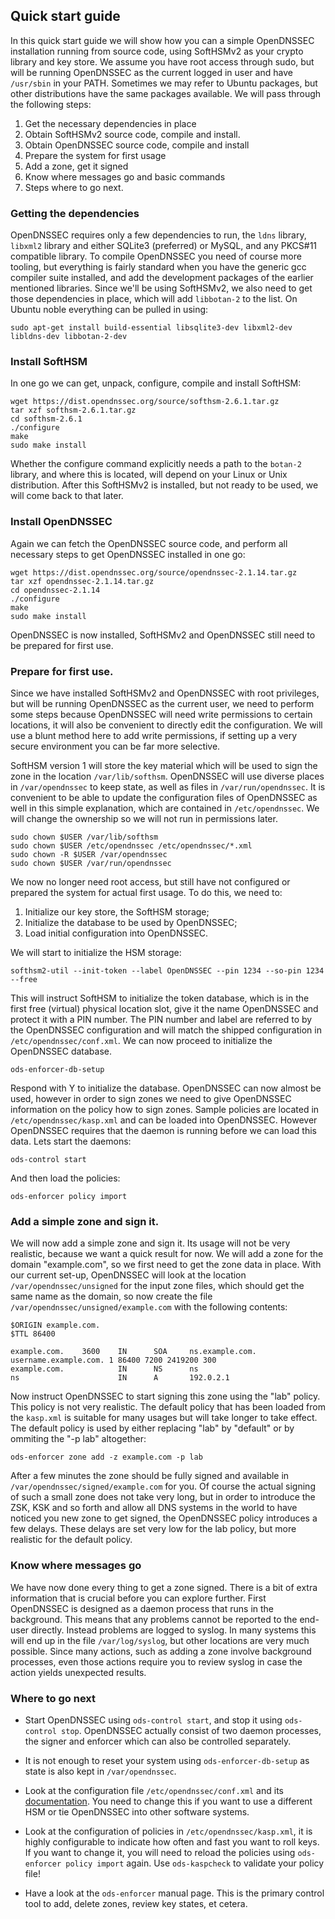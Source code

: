 
## Quick start guide

In this quick start guide we will show how you can a simple OpenDNSSEC installation running from source code, using SoftHSMv2 as your crypto library and key store.  We assume you have root access through sudo, but will be running OpenDNSSEC as the current logged in user and have ``/usr/sbin`` in your PATH. Sometimes we may refer to Ubuntu packages, but other distributions have the same packages available.  We will pass through the following steps:

1. Get the necessary dependencies in place
2. Obtain SoftHSMv2 source code, compile and install.
3. Obtain OpenDNSSEC source code, compile and install
4. Prepare the system for first usage
5. Add a zone, get it signed
6. Know where messages go and basic commands
7. Steps where to go next.

### Getting the dependencies

OpenDNSSEC requires only a few dependencies to run, the ``ldns`` library, ``libxml2`` library and either SQLite3 (preferred) or MySQL, and any PKCS#11 compatible library.  To compile OpenDNSSEC you need of course more tooling, but everything is fairly standard when you have the generic gcc compiler suite installed, and add the development packages of the earlier mentioned libraries.  Since we'll be using SoftHSMv2, we also need to get those dependencies in place, which will add ``libbotan-2`` to the list.  On Ubuntu noble everything can be pulled in using:

    sudo apt-get install build-essential libsqlite3-dev libxml2-dev libldns-dev libbotan-2-dev

### Install SoftHSM

In one go we can get, unpack, configure, compile and install SoftHSM:

    wget https://dist.opendnssec.org/source/softhsm-2.6.1.tar.gz
    tar xzf softhsm-2.6.1.tar.gz
    cd softhsm-2.6.1
    ./configure
    make
    sudo make install

Whether the configure command explicitly needs a path to the ``botan-2`` library, and where this is located, will depend on your Linux or Unix distribution.  After this SoftHSMv2 is installed, but not ready to be used, we will come back to that later.

### Install OpenDNSSEC

 Again we can fetch the OpenDNSSEC source code, and perform all necessary steps to get OpenDNSSEC installed in one go:

    wget https://dist.opendnssec.org/source/opendnssec-2.1.14.tar.gz
    tar xzf opendnssec-2.1.14.tar.gz
    cd opendnssec-2.1.14
    ./configure
    make
    sudo make install

OpenDNSSEC is now installed, SoftHSMv2 and OpenDNSSEC still need to be prepared for first use.

### Prepare for first use.

Since we have installed SoftHSMv2 and OpenDNSSEC with root privileges, but will be running OpenDNSSEC as the current user, we need to perform some steps because OpenDNSSEC will need write permissions to certain locations, it will also be convenient to directly edit the configuration.  We will use a blunt method here to add write permissions, if setting up a very secure environment you can be far more selective.

SoftHSM version 1 will store the key material which will be used to sign the zone in the location ``/var/lib/softhsm``.  OpenDNSSEC will use diverse places in ``/var/opendnssec`` to keep state, as well as files in ``/var/run/opendnssec``.  It is convenient to be able to update the configuration files of OpenDNSSEC as well in this simple explanation, which are contained in ``/etc/opendnssec``.  We will change the ownership so we will not run in permissions later.

    sudo chown $USER /var/lib/softhsm
    sudo chown $USER /etc/opendnssec /etc/opendnssec/*.xml
    sudo chown -R $USER /var/opendnssec
    sudo chown $USER /var/run/opendnssec

We now no longer need root access, but still have not configured or prepared the system for actual first usage.  To do this, we need to:

1. Initialize our key store, the SoftHSM storage;
2. Initialize the database to be used by OpenDNSSEC;
3. Load initial configuration into OpenDNSSEC.

We will start to initialize the HSM storage:

    softhsm2-util --init-token --label OpenDNSSEC --pin 1234 --so-pin 1234 --free

This will instruct SoftHSM to initialize the token database, which is in the first free (virtual) physical location slot, give it the name OpenDNSSEC and protect it with a PIN number.  The PIN number and label are referred to by the OpenDNSSEC configuration and will match the shipped configuration in ``/etc/opendnssec/conf.xml``.  We can now proceed to initialize the OpenDNSSEC database.

    ods-enforcer-db-setup

Respond with Y to initialize the database.  OpenDNSSEC can now almost be used, however in order to sign zones we need to give OpenDNSSEC information on the policy how to sign zones.  Sample policies are located in ``/etc/opendnssec/kasp.xml`` and can be loaded into OpenDNSSEC. However OpenDNSSEC requires that the daemon is running before we can load this data.  Lets start the daemons:

    ods-control start

And then load the policies:

    ods-enforcer policy import

### Add a simple zone and sign it.

We will now add a simple zone and sign it.  Its usage will not be very realistic, because we want a quick result for now.  We will add a zone for the domain "example.com", so we first need to get the zone data in place.  With our current set-up, OpenDNSSEC will look at the location ``/var/opendnssec/unsigned`` for the input zone files, which should get the same name as the domain, so now create the file ``/var/opendnssec/unsigned/example.com`` with the following contents:

    $ORIGIN example.com.
    $TTL 86400
     
    example.com.    3600    IN      SOA     ns.example.com. username.example.com. 1 86400 7200 2419200 300
    example.com.            IN      NS      ns
    ns                      IN      A       192.0.2.1

Now instruct OpenDNSSEC to start signing this zone using the "lab" policy.  This policy is not very realistic.  The default policy that has been loaded from the ``kasp.xml`` is suitable for many usages but will take longer to take effect.  The default policy is used by either replacing "lab" by "default" or by ommiting the "-p lab" altogether:

    ods-enforcer zone add -z example.com -p lab

After a few minutes the zone should be fully signed and available in ``/var/opendnssec/signed/example.com`` for you.  Of course the actual signing of such a small zone does not take very long, but in order to introduce the ZSK, KSK and so forth and allow all DNS systems in the world to have noticed you new zone to get signed, the OpenDNSSEC policy introduces a few delays.  These delays are set very low for the lab policy, but more realistic for the default policy.

### Know where messages go

We have now done every thing to get a zone signed.  There is a bit of extra information that is crucial before you can explore further.  First OpenDNSSEC is designed as a daemon process that runs in the background.  This means that any problems cannot be reported to the end-user directly.  Instead problems are logged to syslog.  In many systems this will end up in the file ``/var/log/syslog``, but other locations are very much possible.  Since many actions, such as adding a zone involve background processes, even those actions require you to review syslog in case the action yields unexpected results.

### Where to go next

- Start OpenDNSSEC using ``ods-control start``, and stop it using ``ods-control stop``.  OpenDNSSEC actually consist of two daemon processes, the signer and enforcer which can also be controlled separately.
- It is not enough to reset your system using ``ods-enforcer-db-setup`` as state is also kept in ``/var/opendnssec``.
- Look at the configuration file ``/etc/opendnssec/conf.xml`` and its [documentation](https://github.com/opendnssec/opendnssec/blob/2.1/master/conf/conf.rnc). You need to change this if you want to use a different HSM or tie OpenDNSSEC into other software systems.
- Look at the configuration of policies in ``/etc/opendnssec/kasp.xml``, it is highly configurable to indicate how often and fast you want to roll keys.  If you want to change it, you will need to reload the policies using ``ods-enforcer policy import`` again. Use ``ods-kaspcheck`` to validate your policy file!

- Have a look at the ``ods-enforcer`` manual page.  This is the primary control tool to add, delete zones, review key states, et cetera.

